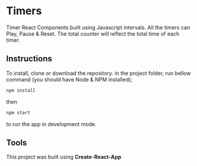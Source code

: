# Timers

Timer React Components built using Javascript intervals.
All the timers can Play, Pause & Reset. The total counter will reflect the total time of each timer.


## Instructions

To install, clone or download the repository.
in the project folder, run bellow command (you should have Node & NPM installed);

```javascript
npm install
```

then

```javascript
npm start
```

to run the app in development mode.

## Tools

This project was built using **Create-React-App**  

